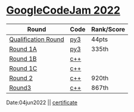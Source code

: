 # [GoogleCodeJam 2022](https://codingcompetitions.withgoogle.com/codejam/archive/2022)

| Round |  Code |Rank/Score|
| -- | --------- |-----|
| [Qualification Round](https://codingcompetitions.withgoogle.com/codejam/round/0000000000876ff1) | [py3](https://github.com/Raihanulislam12s/Google-Codejam2022/tree/main/Qualification%20Round) |44pts|
| [Round 1A](https://codingcompetitions.withgoogle.com/codejam/round/0000000000877ba5)| [py3](https://github.com/Raihanulislam12s/Google-Codejam2022/tree/main/Round%201A) |335th|
| [Round 1B](https://codingcompetitions.withgoogle.com/codejam/round/000000000087711b) |  [c++](https://github.com/Raihanulislam12s/Google-Codejam2022/tree/main/Round%201B) ||
| [Round 1C](https://codingcompetitions.withgoogle.com/codejam/round/0000000000877b42) |   [c++](https://github.com/Raihanulislam12s/Google-Codejam2022/tree/main/Round1C/C%2B%2B) | |
| [Round 2](https://codingcompetitions.withgoogle.com/codejam/round/00000000008778ec) | [c++](https://github.com/Raihanulislam12s/Google-Codejam2022/tree/main/Round%202) | 920th|
| [Round3](https://codingcompetitions.withgoogle.com/codejam/round/00000000008779b4) |[c++]() |867th|

Date:04jun2022
|| [certificate](https://github.com/Raihanulislam12s/Google-Codejam2022/blob/main/298527147_164907699417175_7204359779679213318_n.pdf)
